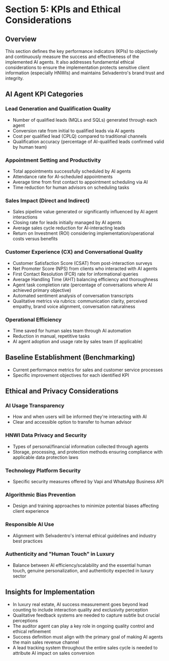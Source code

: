 # Section 5: KPIs and Ethical Considerations

## Overview
This section defines the key performance indicators (KPIs) to objectively and continuously measure the success and effectiveness of the implemented AI agents. It also addresses fundamental ethical considerations to ensure the implementation protects sensitive client information (especially HNWIs) and maintains Selvadentro's brand trust and integrity.

## AI Agent KPI Categories

### Lead Generation and Qualification Quality
- Number of qualified leads (MQLs and SQLs) generated through each agent
- Conversion rate from initial to qualified leads via AI agents
- Cost per qualified lead (CPLQ) compared to traditional channels
- Qualification accuracy (percentage of AI-qualified leads confirmed valid by human team)

### Appointment Setting and Productivity
- Total appointments successfully scheduled by AI agents
- Attendance rate for AI-scheduled appointments
- Average time from first contact to appointment scheduling via AI
- Time reduction for human advisors on scheduling tasks

### Sales Impact (Direct and Indirect)
- Sales pipeline value generated or significantly influenced by AI agent interactions
- Closing rate for leads initially managed by AI agents
- Average sales cycle reduction for AI-interacting leads
- Return on Investment (ROI) considering implementation/operational costs versus benefits

### Customer Experience (CX) and Conversational Quality
- Customer Satisfaction Score (CSAT) from post-interaction surveys
- Net Promoter Score (NPS) from clients who interacted with AI agents
- First Contact Resolution (FCR) rate for informational queries
- Average Handling Time (AHT) balancing efficiency and thoroughness
- Agent task completion rate (percentage of conversations where AI achieved primary objective)
- Automated sentiment analysis of conversation transcripts
- Qualitative metrics via rubrics: communication clarity, perceived empathy, brand voice alignment, conversation naturalness

### Operational Efficiency
- Time saved for human sales team through AI automation
- Reduction in manual, repetitive tasks
- AI agent adoption and usage rate by sales team (if applicable)

## Baseline Establishment (Benchmarking)
- Current performance metrics for sales and customer service processes
- Specific improvement objectives for each identified KPI

## Ethical and Privacy Considerations

### AI Usage Transparency
- How and when users will be informed they're interacting with AI
- Clear and accessible option to transfer to human advisor

### HNWI Data Privacy and Security
- Types of personal/financial information collected through agents
- Storage, processing, and protection methods ensuring compliance with applicable data protection laws

### Technology Platform Security
- Specific security measures offered by Vapi and WhatsApp Business API

### Algorithmic Bias Prevention
- Design and training approaches to minimize potential biases affecting client experience

### Responsible AI Use
- Alignment with Selvadentro's internal ethical guidelines and industry best practices

### Authenticity and "Human Touch" in Luxury
- Balance between AI efficiency/scalability and the essential human touch, genuine personalization, and authenticity expected in luxury sector

## Insights for Implementation
- In luxury real estate, AI success measurement goes beyond lead counting to include interaction quality and exclusivity perception
- Qualitative feedback systems are needed to capture subtle but crucial perceptions
- The auditor agent can play a key role in ongoing quality control and ethical refinement
- Success definition must align with the primary goal of making AI agents the main sales revenue channel
- A lead tracking system throughout the entire sales cycle is needed to attribute AI impact on sales conversion